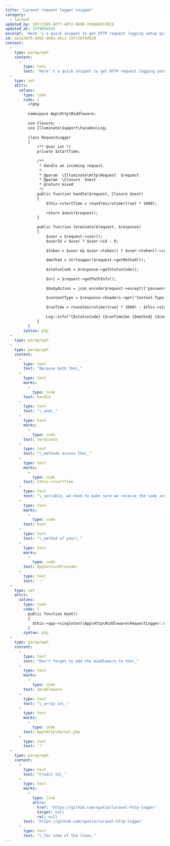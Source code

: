 ```yaml
---
title: 'Laravel request logger snippet'
category:
  - laravel
updated_by: 197c1509-8dff-4d72-9898-334084519619
updated_at: 1579056554
excerpt: 'Here''s a quick snippet to get HTTP request logging setup quickly in Laravel.'
id: ae3a3478-d482-466a-a6c1-3afc58f0d628
content:
  -
    type: paragraph
    content:
      -
        type: text
        text: 'Here''s a quick snippet to get HTTP request logging setup quickly in Laravel:'
  -
    type: set
    attrs:
      values:
        type: code
        code: |
          <?php
          
          namespace App\Http\Middleware;
          
          use Closure;
          use Illuminate\Support\Facades\Log;
          
          class RequestLogger
          {
              /** @var int */
              private $startTime;
          
              /**
               * Handle an incoming request.
               *
               * @param  \Illuminate\Http\Request  $request
               * @param  \Closure  $next
               * @return mixed
               */
              public function handle($request, Closure $next)
              {
                  $this->startTime = round(microtime(true) * 1000);
          
                  return $next($request);
              }
          
              public function terminate($request, $response)
              {
                  $user = $request->user();
                  $userId = $user ? $user->id : 0;
          
                  $token = $user && $user->token() ? $user->token()->id : null;
          
                  $method = strtoupper($request->getMethod());
          
                  $statusCode = $response->getStatusCode();
          
                  $uri = $request->getPathInfo();
          
                  $bodyAsJson = json_encode($request->except(['password', 'password_confirmation']));
          
                  $contentType = $response->headers->get('Content-Type');
          
                  $runTime = round(microtime(true) * 1000) - $this->startTime;
          
                  Log::info("{$statusCode} {$runTime}ms {$method} {$contentType} {$uri} | User: {$userId} | Token: {$token} | {$bodyAsJson}");
              }
          }
        syntax: php
  -
    type: paragraph
  -
    type: paragraph
    content:
      -
        type: text
        text: "Because both the\_"
      -
        type: text
        marks:
          -
            type: code
        text: handle
      -
        type: text
        text: "\_and\_"
      -
        type: text
        marks:
          -
            type: code
        text: terminate
      -
        type: text
        text: "\_methods access the\_"
      -
        type: text
        marks:
          -
            type: code
        text: $this->startTime
      -
        type: text
        text: "\_variable, we need to make sure we receive the same instance of the middleware in both methods. To do this, you need to register the middleware as a singleton in the\_"
      -
        type: text
        marks:
          -
            type: code
        text: boot
      -
        type: text
        text: "\_method of your\_"
      -
        type: text
        marks:
          -
            type: code
        text: AppServiceProvider
      -
        type: text
        text: ':'
  -
    type: set
    attrs:
      values:
        type: code
        code: |
          public function boot()
          {
          	$this->app->singleton(\App\Http\Middleware\RequestLogger::class);
          }
        syntax: php
  -
    type: paragraph
    content:
      -
        type: text
        text: "Don't forget to add the middleware to the\_"
      -
        type: text
        marks:
          -
            type: code
        text: $middleware
      -
        type: text
        text: "\_array in\_"
      -
        type: text
        marks:
          -
            type: code
        text: App\Http\Kernel.php
      -
        type: text
        text: '!'
  -
    type: paragraph
    content:
      -
        type: text
        text: "Credit to\_"
      -
        type: text
        marks:
          -
            type: link
            attrs:
              href: 'https://github.com/spatie/laravel-http-logger'
              target: null
              rel: null
        text: 'https://github.com/spatie/laravel-http-logger'
      -
        type: text
        text: "\_for some of the lines."
---
```

